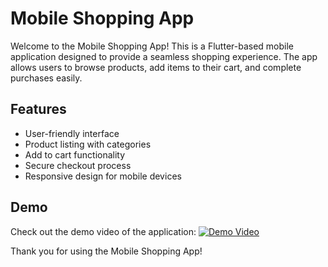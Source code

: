 # Mobile Shopping App

Welcome to the Mobile Shopping App! This is a Flutter-based mobile application designed to provide a seamless shopping experience. The app allows users to browse products, add items to their cart, and complete purchases easily.

## Features

- User-friendly interface
- Product listing with categories
- Add to cart functionality
- Secure checkout process
- Responsive design for mobile devices

## Demo

Check out the demo video of the application:
[![Demo Video](https://img.youtube.com/vi/1xHxAhSKR5Otb0FDNfZUpCuXcRURbo2z6/0.jpg)](https://drive.google.com/file/d/1xHxAhSKR5Otb0FDNfZUpCuXcRURbo2z6/view?usp=drive_link)

Thank you for using the Mobile Shopping App!
